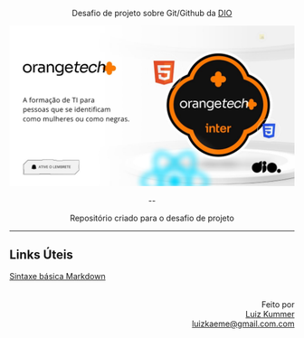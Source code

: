 <div align="center">

Desafio de projeto sobre Git/Github da [DIO](https://web.dio.me/home) 

[![OrangeTech+](/assets/images/orange.jpg "Bootcamp OrangeTech +, Aprendendo Front e Back end do ZERO")](https://hermes.digitalinnovation.one/files/assets/e41313e0-53f7-4306-8791-09ca800fb469.png)

--

<p> Repositório criado para o desafio de projeto

</div>

***

Links Úteis
----
[Sintaxe básica Markdown](https://www.markdownguide.org/basic-syntax/)  


<div align="right">


######

Feito por  
[Luiz Kummer](https://www.linkedin.com/in/luiz-kummer-45b1076a)  
<luizkaeme@gmail.com.com>

</div>


